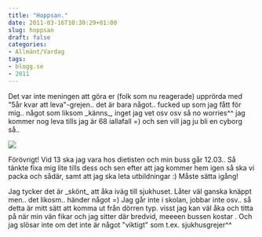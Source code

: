 ```yaml
---
title: "Hoppsan."
date: 2011-03-16T10:30:29+01:00
slug: hoppsan
draft: false
categories:
- Allmänt/Vardag
tags:
- blogg.se
- 2011
---
```

Det var inte meningen att göra er (folk som nu reagerade) upprörda med "5år kvar att leva"-grejen.. det är bara något.. fucked up som jag fått för mig.. något som liksom \_känns\_, inget jag vet osv osv så no worries^^ jag kommer nog leva tills jag är 68 iallafall =) och sen vill jag ju bli en cyborg så..  
  
![](/assets/images/blogg.se/kickass_137874684.jpg)  
  
Förövrigt! Vid 13 ska jag vara hos dietisten och min buss går 12.03.. Så tänkte fixa mig lite tills dess och sen efter att jag kommer hem igen så ska vi packa och sådär, samt att jag ska leta utbildningar :) Måste sätta igång!  
  
Jag tycker det är \_skönt\_ att åka iväg till sjukhuset. Låter väl ganska knäppt men.. det likosm.. händer något =) Jag går inte i skolan, jobbar inte osv.. så detta är mitt sätt att komma ut från dörren typ. visst jag kan väl åka och titta på när min vän fikar och jag sitter där bredvid, meeeen bussen kostar . Och jag slösar inte om det inte är något "viktigt" som t.ex. sjukhusgrejer^^